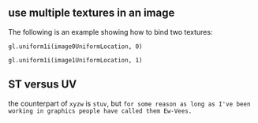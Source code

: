 ## use multiple textures in an image

The following is an example showing how  to bind two textures:

`gl.uniform1i(image0UniformLocation, 0)`

`gl.uniform1i(image1UniformLocation, 1)`

## ST versus UV

the counterpart of `xyzw` is `stuv`, but `for some reason as long as I've been working in graphics people have called them Ew-Vees.`
